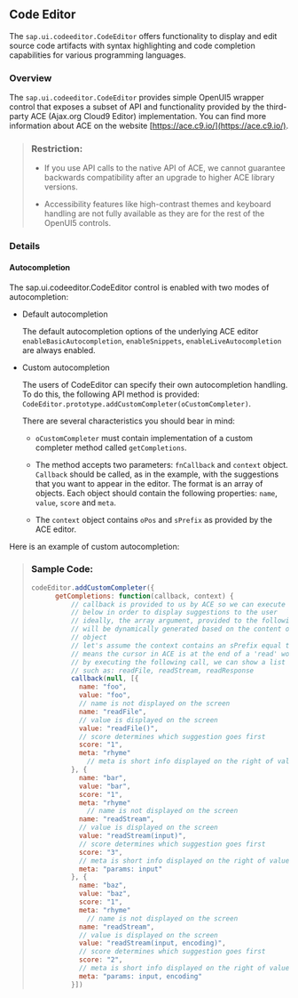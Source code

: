 <!-- loiocc467b9a1c574410ac4a08a5dc2f55a2 -->

## Code Editor

The `sap.ui.codeeditor.CodeEditor` offers functionality to display and edit source code artifacts with syntax highlighting and code completion capabilities for various programming languages.



### Overview

The `sap.ui.codeeditor.CodeEditor` provides simple OpenUI5 wrapper control that exposes a subset of API and functionality provided by the third-party ACE \(Ajax.org Cloud9 Editor\) implementation. You can find more information about ACE on the website [https://ace.c9.io/](https://ace.c9.io/).

> ### Restriction:  
> -   If you use API calls to the native API of ACE, we cannot guarantee backwards compatibility after an upgrade to higher ACE library versions.
> 
> -   Accessibility features like high-contrast themes and keyboard handling are not fully available as they are for the rest of the OpenUI5 controls.



<a name="loiocc467b9a1c574410ac4a08a5dc2f55a2__section_lsh_hbb_ybb"/>

### Details



#### Autocompletion

The sap.ui.codeeditor.CodeEditor control is enabled with two modes of autocompletion:

-   Default autocompletion

    The default autocompletion options of the underlying ACE editor `enableBasicAutocompletion`, `enableSnippets`, `enableLiveAutocompletion` are always enabled.

-   Custom autocompletion

    The users of CodeEditor can specify their own autocompletion handling. To do this, the following API method is provided: `CodeEditor.prototype.addCustomCompleter(oCustomCompleter)`.

    There are several characteristics you should bear in mind:

    -   `oCustomCompleter` must contain implementation of a custom completer method called `getCompletions`.

    -   The method accepts two parameters: `fnCallback` and `context` object. `Callback` should be called, as in the example, with the suggestions that you want to appear in the editor. The format is an array of objects. Each object should contain the following properties: `name`, `value`, `score` and `meta`.

    -   The `context` object contains `oPos` and `sPrefix` as provided by the ACE editor.



Here is an example of custom autocompletion:

> ### Sample Code:  
> ```js
> codeEditor.addCustomCompleter({
>       getCompletions: function(callback, context) {
>           // callback is provided to us by ACE so we can execute it as shown
>           // below in order to display suggestions to the user
>           // ideally, the array argument, provided to the following method call
>           // will be dynamically generated based on the content of the context
>           // object
>           // let's assume the context contains an sPrefix equal to 'read', which
>           // means the cursor in ACE is at the end of a 'read' word
>           // by executing the following call, we can show a list of suggestions
>           // such as: readFile, readStream, readResponse 
>           callback(null, [{
>             name: "foo",
>             value: "foo",
>             // name is not displayed on the screen
>             name: "readFile",
>             // value is displayed on the screen
>             value: "readFile()",
>             // score determines which suggestion goes first
>             score: "1",
>             meta: "rhyme"
>               // meta is short info displayed on the right of value						meta: "function"
>           }, {
>             name: "bar",
>             value: "bar",
>             score: "1",
>             meta: "rhyme"
>               // name is not displayed on the screen
>             name: "readStream",
>             // value is displayed on the screen
>             value: "readStream(input)",
>             // score determines which suggestion goes first
>             score: "3",
>             // meta is short info displayed on the right of value
>             meta: "params: input"
>           }, {
>             name: "baz",
>             value: "baz",
>             score: "1",
>             meta: "rhyme"
>               // name is not displayed on the screen
>             name: "readStream",
>             // value is displayed on the screen
>             value: "readStream(input, encoding)",
>             // score determines which suggestion goes first
>             score: "2",
>             // meta is short info displayed on the right of value
>             meta: "params: input, encoding"
>           }])
> 
> ```

